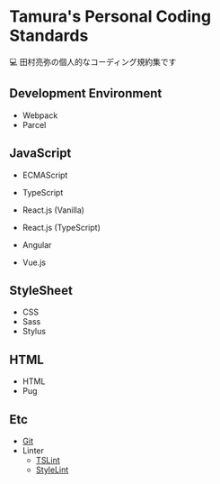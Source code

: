 # Tamura's Personal Coding Standards

💻 田村亮弥の個人的なコーディング規約集です

## Development Environment

* Webpack
* Parcel

## JavaScript

* ECMAScript
* TypeScript

* React.js (Vanilla)
* React.js (TypeScript)

* Angular
* Vue.js

## StyleSheet

* CSS
* Sass
* Stylus

## HTML

* HTML
* Pug

## Etc

* [Git](./Etc/Git.md)
* Linter
  - [TSLint](./Environment/Linter/TSLint.md)
  - [StyleLint](./Environment/Linter/StyleLint.md)

